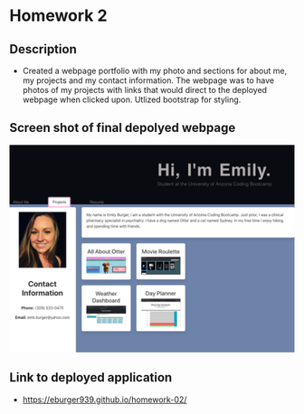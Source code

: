 # Homework 2

## Description
* Created a webpage portfolio with my photo and sections for about me, my projects and my contact information.  The webpage was to have photos of my projects with links that would direct to the deployed webpage when clicked upon.  Utlized bootstrap for styling.


## Screen shot of final depolyed webpage
![screenshot](assets/images/newportfolio.png)


## Link to deployed application
* https://eburger939.github.io/homework-02/
